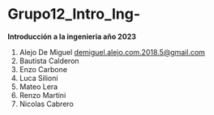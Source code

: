 # Grupo12_Intro_Ing-

**Introducción a la ingenieria año 2023**

1. Alejo De Miguel <demiguel.alejo.com.2018.5@gmail.com>
2. Bautista Calderon
3. Enzo Carbone
4. Luca Silioni
5. Mateo Lera
6. Renzo Martini
7. Nicolas Cabrero

